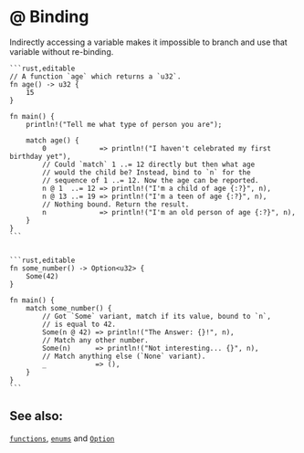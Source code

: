 # @ Binding

Indirectly accessing a variable makes it impossible to branch and use that
variable without re-binding.

~~~admonish info title="*match* provides the *@* sigil for binding values to names:" collapsible=true
```rust,editable
// A function `age` which returns a `u32`.
fn age() -> u32 {
    15
}

fn main() {
    println!("Tell me what type of person you are");

    match age() {
        0             => println!("I haven't celebrated my first birthday yet"),
        // Could `match` 1 ..= 12 directly but then what age
        // would the child be? Instead, bind to `n` for the
        // sequence of 1 ..= 12. Now the age can be reported.
        n @ 1  ..= 12 => println!("I'm a child of age {:?}", n),
        n @ 13 ..= 19 => println!("I'm a teen of age {:?}", n),
        // Nothing bound. Return the result.
        n             => println!("I'm an old person of age {:?}", n),
    }
}
```
~~~

~~~admonish info title="You can also use binding to destructure *enum* variants, such as *Option*:" collapsible=true

```rust,editable
fn some_number() -> Option<u32> {
    Some(42)
}

fn main() {
    match some_number() {
        // Got `Some` variant, match if its value, bound to `n`,
        // is equal to 42.
        Some(n @ 42) => println!("The Answer: {}!", n),
        // Match any other number.
        Some(n)      => println!("Not interesting... {}", n),
        // Match anything else (`None` variant).
        _            => (),
    }
}
```
~~~

## See also:

[`functions`][functions], [`enums`][enums] and [`Option`][option]

[functions]: ../../fn.md

[enums]: ../../custom_types/enum.md

[option]: ../../std/option.md
